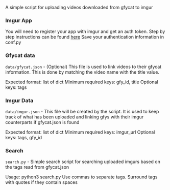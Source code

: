 A simple script for uploading videos downloaded from gfycat to imgur

### Imgur App

You will need to register your app with imgur and get an auth token.
Step by step instructions can be found [here](https://apidocs.imgur.com/)
Save your authentication information in conf.py

### Gfycat data

`data/gfycat.json` - (Optional) This file is used to link videos to their
gfycat information. This is done by matching the video name with the title
value.

Expected format: list of dict
Minimum required keys: gfy_id, title
Optional keys: tags

### Imgur Data

`data/imgur.json` - This file will be created by the script. It is used to keep
track of what has been uploaded and linking gfys with their imgur counterparts
if gfycat.json is found

Expected format: list of dict
Minimum required keys: imgur_url
Optional keys: tags, gfy_id

### Search

`search.py` - Simple search script for searching uploaded imgurs based on the
tags read from gfycat.json

Usage: python3 search.py <tags>
Use commas to separate tags. Surround tags with quotes if they contain spaces
